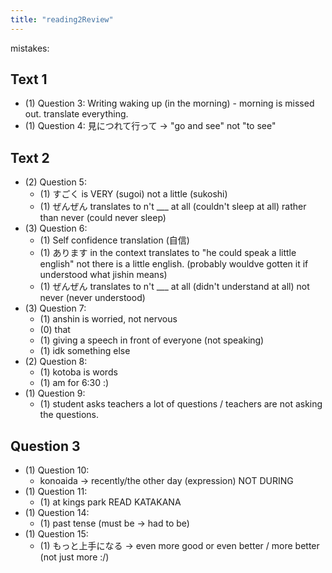 ```yaml
---
title: "reading2Review"
---
```

mistakes:
## Text 1
- (1) Question 3: Writing waking up (in the morning) - morning is missed out. translate everything.
- (1) Question 4: 見につれて行って -> "go and see" not "to see"
## Text 2
- (2) Question 5:
	- (1) すごく is VERY (sugoi) not a little (sukoshi)
	- (1) ぜんぜん translates to n't ___ at all (couldn't sleep at all) rather than never (could never sleep)
- (3) Question 6:
	- (1) Self confidence translation (自信)
	- (1) あります in the context translates to "he could speak a little english" not there is a little english. (probably wouldve gotten it if understood what jishin means)
	- (1) ぜんぜん translates to n't ___ at all (didn't understand at all) not never (never understood)
- (3) Question 7:
	- (1) anshin is worried, not nervous
	- (0) that
	- (1) giving a speech in front of everyone (not speaking)
	- (1) idk something else
- (2) Question 8:
	- (1) kotoba is words
	- (1) am for 6:30 :)
- (1) Question 9:
	- (1) student asks teachers a lot of questions / teachers are not asking the questions.
## Question 3
- (1) Question 10:
	- konoaida -> recently/the other day (expression) NOT DURING
- (1) Question 11:
	- (1) at kings park READ KATAKANA
- (1) Question 14:
	- (1) past tense (must be -> had to be)
- (1) Question 15:
	- (1) もっと上手になる -> even more good or even better / more better (not just more :/)